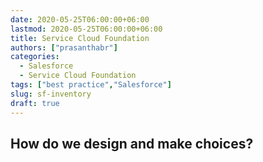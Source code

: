 ```yaml
---
date: 2020-05-25T06:00:00+06:00
lastmod: 2020-05-25T06:00:00+06:00
title: Service Cloud Foundation
authors: ["prasanthabr"]
categories: 
  - Salesforce
  - Service Cloud Foundation
tags: ["best practice","Salesforce"]
slug: sf-inventory
draft: true
---
```



## How do we design and make choices?
